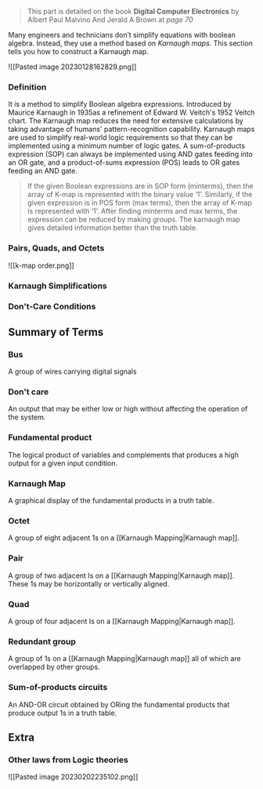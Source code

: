 > This part is detailed on the book **Digital Computer Electronics** by Albert Paul Malvino And Jerald A Brown at *page 70*

Many engineers and technicians don’t simplify equations with boolean algebra. Instead, they use a method based on *Karnaugh maps*. This section tells you how to construct a Karnaugh map.


![[Pasted image 20230128162829.png]]

### Definition
 It is a method to simplify Boolean algebra expressions. Introduced by Maurice Karnaugh in 1935as a refinement of Edward W. Veitch's 1952 Veitch chart. The Karnaugh map reduces the need for extensive calculations by taking advantage of humans' pattern-recognition capability. Karnaugh maps are used to simplify real-world logic requirements so that they can be implemented using a minimum number of logic gates. A sum-of-products expression (SOP) can always be implemented using AND gates feeding into an OR gate, and a product-of-sums expression (POS) leads to OR gates feeding an AND gate.

>If the given Boolean expressions are in SOP form (minterms), then the array of K-map is represented with the binary value ‘1’. Similarly, if the given expression is in POS form (max terms), then the array of K-map is represented with ‘1’. After finding minterms and max terms, the expression can be reduced by making groups. The karnaugh map gives detailed information better than the truth table.

### Pairs, Quads, and Octets
![[k-map order.png]]

### Karnaugh Simplifications


### Don't-Care Conditions


## Summary of Terms
### Bus 
A group of wires carrying digital signals
### Don't care
An output that may be either low or high without affecting the operation of the system.
### Fundamental product
The logical product of variables and complements that produces a high output for a given input condition.
### Karnaugh Map
A graphical display of the fundamental products in a truth table.
### Octet
A group of eight adjacent 1s on a [[Karnaugh Mapping|Karnaugh map]].
### Pair 
A group of two adjacent Is on a [[Karnaugh Mapping|Karnaugh map]]. These 1s may be horizontally or vertically aligned. 
### Quad
A group of four adjacent Is on a [[Karnaugh Mapping|Karnaugh map]]. 
### Redundant group
A group of 1s on a [[Karnaugh Mapping|Karnaugh map]] all of which are overlapped by other groups.
### Sum-of-products circuits
An AND-OR circuit obtained by ORing the fundamental products that produce output 1s in a truth table.


## Extra
### Other laws from Logic theories
![[Pasted image 20230202235102.png]]